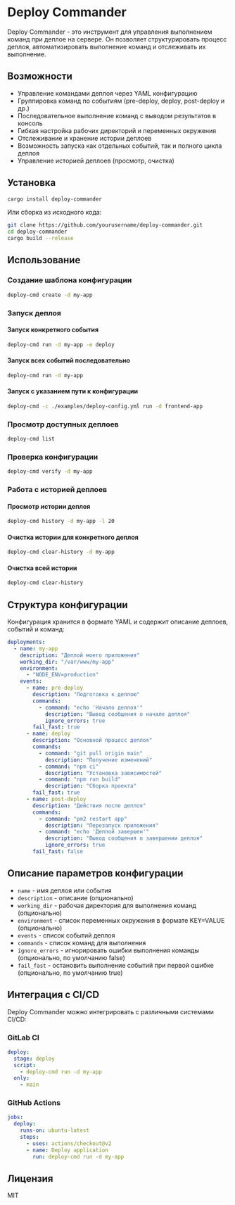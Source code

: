 # Deploy Commander

Deploy Commander - это инструмент для управления выполнением команд при деплое на сервере.
Он позволяет структурировать процесс деплоя, автоматизировать выполнение команд и отслеживать их выполнение.

## Возможности

- Управление командами деплоя через YAML конфигурацию
- Группировка команд по событиям (pre-deploy, deploy, post-deploy и др.)
- Последовательное выполнение команд с выводом результатов в консоль
- Гибкая настройка рабочих директорий и переменных окружения
- Отслеживание и хранение истории деплоев
- Возможность запуска как отдельных событий, так и полного цикла деплоя
- Управление историей деплоев (просмотр, очистка)

## Установка

```bash
cargo install deploy-commander
```

Или сборка из исходного кода:

```bash
git clone https://github.com/yourusername/deploy-commander.git
cd deploy-commander
cargo build --release
```

## Использование

### Создание шаблона конфигурации

```bash
deploy-cmd create -d my-app
```

### Запуск деплоя

#### Запуск конкретного события

```bash
deploy-cmd run -d my-app -e deploy
```

#### Запуск всех событий последовательно

```bash
deploy-cmd run -d my-app
```

#### Запуск с указанием пути к конфигурации

```bash
deploy-cmd -c ./examples/deploy-config.yml run -d frontend-app
```

### Просмотр доступных деплоев

```bash
deploy-cmd list
```

### Проверка конфигурации

```bash
deploy-cmd verify -d my-app
```

### Работа с историей деплоев

#### Просмотр истории деплоя

```bash
deploy-cmd history -d my-app -l 20
```

#### Очистка истории для конкретного деплоя

```bash
deploy-cmd clear-history -d my-app
```

#### Очистка всей истории

```bash
deploy-cmd clear-history
```

## Структура конфигурации

Конфигурация хранится в формате YAML и содержит описание деплоев, событий и команд:

```yaml
deployments:
  - name: my-app
    description: "Деплой моего приложения"
    working_dir: "/var/www/my-app"
    environment:
      - "NODE_ENV=production"
    events:
      - name: pre-deploy
        description: "Подготовка к деплою"
        commands:
          - command: "echo 'Начало деплоя'"
            description: "Вывод сообщения о начале деплоя"
            ignore_errors: true
        fail_fast: true
      - name: deploy
        description: "Основной процесс деплоя"
        commands:
          - command: "git pull origin main"
            description: "Получение изменений"
          - command: "npm ci"
            description: "Установка зависимостей"
          - command: "npm run build"
            description: "Сборка проекта"
        fail_fast: true
      - name: post-deploy
        description: "Действия после деплоя"
        commands:
          - command: "pm2 restart app"
            description: "Перезапуск приложения"
          - command: "echo 'Деплой завершен'"
            description: "Вывод сообщения о завершении деплоя"
            ignore_errors: true
        fail_fast: false
```

## Описание параметров конфигурации

- `name` - имя деплоя или события
- `description` - описание (опционально)
- `working_dir` - рабочая директория для выполнения команд (опционально)
- `environment` - список переменных окружения в формате KEY=VALUE (опционально)
- `events` - список событий деплоя
- `commands` - список команд для выполнения
- `ignore_errors` - игнорировать ошибки выполнения команды (опционально, по умолчанию false)
- `fail_fast` - остановить выполнение событий при первой ошибке (опционально, по умолчанию true)

## Интеграция с CI/CD

Deploy Commander можно интегрировать с различными системами CI/CD:

### GitLab CI

```yaml
deploy:
  stage: deploy
  script:
    - deploy-cmd run -d my-app
  only:
    - main
```

### GitHub Actions

```yaml
jobs:
  deploy:
    runs-on: ubuntu-latest
    steps:
      - uses: actions/checkout@v2
      - name: Deploy application
        run: deploy-cmd run -d my-app
```

## Лицензия

MIT